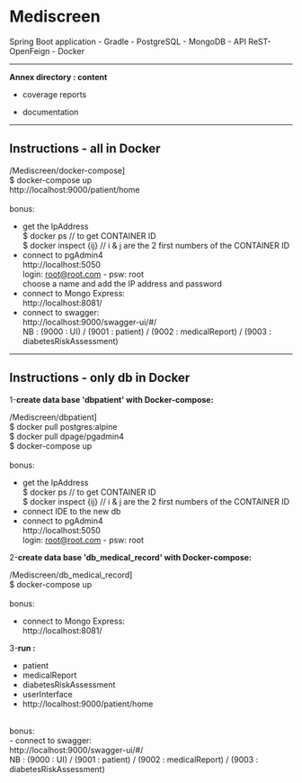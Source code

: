 # Mediscreen

Spring Boot application - Gradle - PostgreSQL - MongoDB - API ReST- OpenFeign - Docker


---
**Annex directory : content**

- coverage reports

- documentation


---

**Instructions - all in Docker**
---

/Mediscreen/docker-compose]<br>
$ docker-compose up <br>
http://localhost:9000/patient/home <br>
<br>
bonus:<br>
  - get the IpAddress<br>
  $ docker ps // to get CONTAINER ID<br>
  $ docker inspect {ij} // i & j are the 2 first numbers of the CONTAINER ID<br>
  - connect to pgAdmin4<br>
  http://localhost:5050 <br>
  login: root@root.com - psw: root<br>
  choose a name and add the IP address and password
  - connect to Mongo Express:<br>
      http://localhost:8081/ <br>
  - connect to swagger:<br>
    http://localhost:9000/swagger-ui/#/ <br>
    NB : (9000 : UI) / (9001 : patient) / (9002 : medicalReport) / (9003 : diabetesRiskAssessment)  <br>

---
**Instructions - only db in Docker**
---

1-**create data base 'dbpatient' with Docker-compose:**<br>

/Mediscreen/dbpatient]<br>
$ docker pull postgres:alpine<br>
$ docker pull dpage/pgadmin4<br>
$ docker-compose up<br>
<br>
bonus:<br>
- get the IpAddress<br>
$ docker ps // to get CONTAINER ID<br>
$ docker inspect {ij} // i & j are the 2 first numbers of the CONTAINER ID<br>
- connect IDE to the new db<br>
- connect to pgAdmin4<br>
http://localhost:5050 <br>
login: root@root.com - psw: root<br>


2-**create data base 'db_medical_record' with Docker-compose:**<br>

/Mediscreen/db_medical_record]<br>
$ docker-compose up<br>
<br>
bonus:<br>
- connect to Mongo Express:<br>
http://localhost:8081/ <br>


3-**run :**<br>

- patient
- medicalReport
- diabetesRiskAssessment
- userInterface
- http://localhost:9000/patient/home <br>
<br>
bonus:<br>
- connect to swagger:<br>
  http://localhost:9000/swagger-ui/#/ <br>
      NB : (9000 : UI) / (9001 : patient) / (9002 : medicalReport) / (9003 : diabetesRiskAssessment)  <br>

